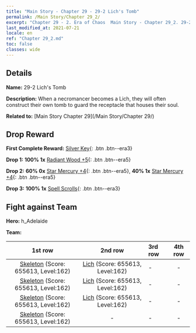 ```yaml
---
title: "Main Story - Chapter 29 - 29-2 Lich's Tomb"
permalink: /Main Story/Chapter 29_2/
excerpt: "Chapter 29 - 2. Era of Chaos  Main Story - Chapter 29_2. 29-2 Lich's Tomb"
last_modified_at: 2021-07-21
locale: en
ref: "Chapter 29_2.md"
toc: false
classes: wide
---
```


## Details

 **Name:** 29-2 Lich's Tomb

 **Description:** When a necromancer becomes a Lich, they will often construct their own tomb to guard the receptacle that houses their soul.

 **Related to:** [Main Story Chapter 29](/Main Story/Chapter 29/)

## Drop Reward

 **First Complete Reward:** [Silver Key](/Items/con_693/){: .btn .btn--era3}

 **Drop 1:** **100% 1x** [Radiant Wood +5](/Items/mat_97/){: .btn .btn--era5}

 **Drop 2:** **60% 0x** [Star Mercury +4](/Items/mat_91/){: .btn .btn--era5}, **40% 1x** [Star Mercury +4](/Items/mat_91/){: .btn .btn--era5}

 **Drop 3:** **100% 1x** [Spell Scrolls](/Items/con_694/){: .btn .btn--era3}


## Fight against Team
 **Hero:** h_Adelaide

 **Team:**


  | 1st row | 2nd row | 3rd row | 4th row |
  |:----:|:----:|:----|:----:|
  | [Skeleton](/units/Skeleton/) (Score: 655613, Level:162)  | [Lich](/units/Lich/) (Score: 655613, Level:162)  | - | - |
  | [Skeleton](/units/Skeleton/) (Score: 655613, Level:162)  | [Lich](/units/Lich/) (Score: 655613, Level:162)  | - | - |
  | [Skeleton](/units/Skeleton/) (Score: 655613, Level:162)  | [Lich](/units/Lich/) (Score: 655613, Level:162)  | - | - |
  | [Skeleton](/units/Skeleton/) (Score: 655613, Level:162)  | - | - | - |


